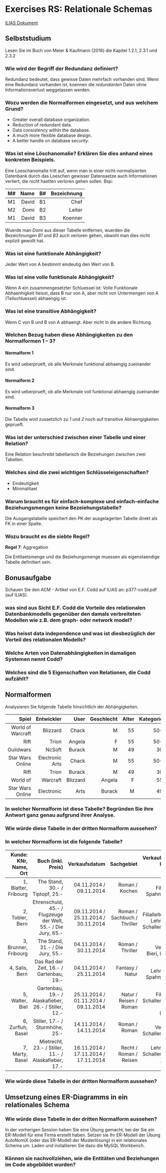# Exercises RS: Relationale Schemas

[ILIAS Dokument](https://elearning.hslu.ch/ilias/goto.php?target=file_3618336_download)

## Selbststudium
Lesen Sie im Buch von Meier & Kaufmann (2016) die Kapitel 1.2.1, 2.3.1 und 2.3.2

### Wie wird der Begriff der Redundanz definiert?

Redundanz bedeutet, dass gewisse Daten mehrfach vorhanden sind. Wenn eine Redundanz vorhanden ist, koennen die *redundanten*  Daten ohne Informationsverlust weggelassen werden.

### Wozu werden die Normalformen eingesetzt, und aus welchem Grund?

* Greater overall database organization.
* Reduction of redundant data.
* Data consistency within the database.
* A much more flexible database design.
* A better handle on database security.

### Was ist eine Löschanomalie? Erklären Sie dies anhand eines konkreten Beispiels.

Eine Loeschanomalie tritt auf, wenn man in einer nicht-normalisierten Datenbank durch das Loeschen gewisser Datensaetze auch Informationen verliert, die nicht haetten verloren gehen sollen. Bsp:

| M# | Name | B# | Bezeichnung
|-:|-:|-:|-:|
| M1 | David | B1 | Chef |
| M2 | Domi | B2 | Leiter |
| M1 | David | B3 | Koenner |

Wuerde man *Domi* aus dieser Tabelle entfernen, wuerden die Bezeichnungen *B1* und *B3* auch verloren gehen, obwohl man dies nicht explizit gewollt hat.
 
### Was ist eine funktionale Abhängigkeit?

Jeder Wert von A bestimmt eindeutig den Wert von B. 

### Was ist eine volle funktionale Abhängigkeit?

Wenn A ein zusammengesetzter Schluessel ist: Volle Funktionale Abhaenhigkeit heisst, dass B nur von A, aber nicht von Untermengen von A (Teilschluessel) abhaengig ist.

### Was ist eine transitive Abhängigkeit?

Wenn C von B und B von A abhaengt. Aber nicht in die andere Richtung.

### Welchen Bezug haben diese Abhängigkeiten zu den Normalformen 1 – 3?

#### Normalform 1

Es wird ueberprueft, ob alle Merkmale funktional abhaengig zueinander sind.

#### Normalform 2

Es wird ueberprueft, ob alle Merkmale voll funktional abhaengig zueinander sind.

#### Normalform 3

Die Tabelle wird zusaetzlich zu *1* und *2* noch auf transitive Abhaengigkeiten geprueft.

### Was ist der unterschied zwischen einer Tabelle und einer Relation?

Eine Relation beschreibt tabellarisch die Beziehungen zwischen zwei Tabellen.

### Welches sind die zwei wichtigen Schlüsseleigenschaften?

* Eindeutigkeit
* Minimalitaet

### Warum braucht es für einfach-komplexe und einfach-einfache Beziehungsmengen keine Bezeiehungstabelle?

Die Ausgangstabelle speichert den PK der ausgelagerten Tabelle direkt als FK in einer Spalte.

### Wozu braucht es die siebte Regel? 

**Regel 7**: Aggregation

Die Entitaetsmenge und die Beziehungsmenge muessen als eigenstaendige Tabelle definitiert sein.

## Bonusaufgabe
Schauen Sie den ACM - Artikel von E.F. Codd auf ILIAS an: p377-codd.pdf (auf ILIAS).

### was sind aus Sicht E.F. Codd die Vorteile des relationalen Datenbankmodells gegenüber den damals verbreiteten Modellen wie z.B. dem graph- oder network model?

### Was heisst data independence und was ist diesbezüglich der Vorteil des relationalen Modells?

### Welche Arten von Datenabhängigkeiten in damaligen Systemen nennt Codd?

### Welches sind die 5 Eigenschaften von Relationen, die Codd aufzählt?

## Normalformen
Analysieren Sie folgende Tabelle hinsichtlich der Abhängigkeiten.

|Spiel|Entwickler|User|Geschlecht|Alter|Kategorie|Erstregistrierung|Bezeichnung|
|----:|---------:|---:|---------:|----:|--------:|----------------:|----------:|
|World of Warcraft|Blizzard|Chack|M|55|50+|19.03.00|Rollenspiel|
|Rift|Trion|Angela|F|55|50+|22.05.01|Rollenspiel|
|Guildwars|NcSoft|Burack|M|49|30|-|49|17.04.01|Rollenspiel|
|Star Wars Online|Electronic Arts|Chack|M|55|50+|08.08.05|SciFi|
|Rift|Trion|Burack|M|49|30|-|49|17.05.02|Rollenspiel|
|World of|Warcraft|Blizzard|Angela|F|55|50+|28.08.08|Rollenspiel|
|Star Wars Online|Electronic|Arts|Burack|M|49|30|-|49|17.11.11|SciFi|

### In welcher Normalform ist diese Tabelle? Begründen Sie ihre Antwort ganz genau aufgrund ihrer Analyse.

### Wie würde diese Tabelle in der dritten Normalform aussehen? 

### In welcher Normalform ist die folgende Tabelle?
|Kunde: KNr, Name, Ort|Buch (inkl. Preis)|Verkaufsdatum|Sachgebiet|Verkaufspersonal: PNr, Name, Stellung|
|--------------------:|-----------------:|------------:|---------:|------------------------------------:|
|1, Blatter, Fribourg|The Stand, 30.- / Tiptopf, 25.-|04.11.2014 / 09.11.2014|Roman / Kochen|1, Spahni, Filialleiter / 1. Spahni, Filialleiter|
|2, Tobler, Bern|Ehrenschuld, 45.- / Flugzeuge der Welt, 55.- / Die Jury, 65.-|09.11.2014 / 25.11.2014 / 30.11.2014|Roman / Sachbuch / Thriller|1, Spahni, Filialleiter / 3, Bieri, Lehrtochter / 2, Schaller, Verkäufer|
|3, Brunner, Fribourg|The Stand, 31.- / Die Jury, 55.-|04.11.2014 / 30.11.2014|Roman / Thriller|2, Schaller, Verkäufer / 3, Bieri, Lehrtochter|
|4, Salis, Bern|Das Rad der Zeit, 16.- / Gartenbau, 19.-|04.11.2014 / 25.11.2014|Fantasy / Natur|3, Bieri, Lehrtochter / 1, Spahni, Filialleiter|
|5, Walter, Biel|Gartenbau, 19.- / Alaskafieber, 26.- / Stiller, 12.-|25.11.2014 / 01.11.2014 / 09.11.2014|Natur / Reisen / Roman|1, Spahni, Filialleiter / 2, Schaller, Verkäufer / 3, Bieri, Lehrtochter|
|6, Zurfluh, Basel|Stiller, 17.- / Sturmhöhe, 25.-|14.11.2014 / 14.11.2014|Roman / Roman|2, Schaller, Verkäufer / 2, Schaller, Verkäufer|
|7, Marty, Basel|Mietrecht, 23.- / Stiller, 11.- / Alaskafieber, 17.-|16.11.2014 / 17.11.2014 / 17.11.2014|Recht / Roman / Reisen|3, Bieri, Lehrtochter / 2, Schaller, Verkäufer / 1, Spahni, Filialleiter|

### Wie würde diese Tabelle in der dritten Normalform aussehen?

## Umsetzung eines ER-Diagramms in ein relationales Schema

### Wie würde diese Tabelle in der dritten Normalform aussehen?
In der vorherigen Session haben Sie eine Übung gemacht, bei der Sie ein ER-Modell für eine Firma erstellt haben. Setzen sie Ihr ER-Modell der Übung AutoNomiX (oder das ER-Modell der Musterlösung) in ein relationales Schema um. Laden und installieren Sie dazu die MySQL Workbench.

### Können sie nachvollziehen, wie die Entitäten und Beziehungen im Code abgebildet wurden?
